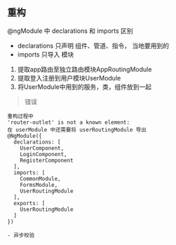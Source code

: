 ## 重构
@ngModule 中 declarations 和 imports 区别
- declarations 只声明 组件、管道、指令， 当地要用到的
- imports 只导入 模块

1. 提取app路由至独立路由模块AppRoutingModule
2. 提取登入注册到用户模块UserModule
3. 将UserModule中用到的服务，类，组件放到一起
> 错误
```
重构过程中
'router-outlet' is not a known element:
在 userModule 中还需要将 userRoutingModule 导出
@NgModule({
  declarations: [
    UserComponent,
    LoginComponent,
    RegisterComponent
  ],
  imports: [
    CommonModule,
    FormsModule,
    UserRoutingModule
  ],
  exports: [
    UserRoutingModule
  ]
})

```
    - 异步校验
